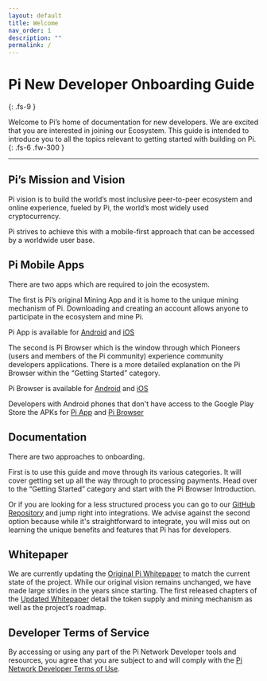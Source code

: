 ```yaml
---
layout: default
title: Welcome
nav_order: 1
description: ""
permalink: /
---
```


# Pi New Developer Onboarding Guide
{: .fs-9 }

Welcome to Pi’s home of documentation for new developers. We are excited that you are interested in joining our Ecosystem. This guide is intended to introduce you to all the topics relevant to getting started with building on Pi.
{: .fs-6 .fw-300 }

---

## Pi’s Mission and Vision
Pi vision is to build the world’s most inclusive peer-to-peer ecosystem and online experience, fueled by Pi, the world’s most widely used cryptocurrency.

Pi strives to achieve this with a mobile-first approach that can be accessed by a worldwide user base. 


## Pi Mobile Apps
There are two apps which are required to join the ecosystem. 

The first is Pi’s original Mining App and it is home to the unique mining mechanism of Pi. Downloading and creating an account allows anyone to participate in the ecosystem and mine Pi. 

Pi App is available for [Android](https://play.google.com/store/apps/details?id=com.blockchainvault) and [iOS](https://itunes.apple.com/us/app/pi-network/id1445472541)

The second is Pi Browser which is the window through which Pioneers (users and members of the Pi community) experience community developers applications. There is a more detailed explanation on the Pi Browser within the “Getting Started” category. 

Pi Browser is available for [Android](https://play.google.com/store/apps/details?id=pi.browser) and [iOS](https://apps.apple.com/us/app/pi-browser/id1560911608)

Developers with Android phones that don't have access to the Google Play Store the APKs for [Pi App](http://cdn.minepi.com/browser/pi-browser.apk) and [Pi Browser](http://cdn.minepi.com/browser/pi-browser.apk)

## Documentation

There are two approaches to onboarding. 

First is to use this guide and move through its various categories. It will cover getting set up all the way through to processing payments. Head over to the “Getting Started” category and start with the Pi Browser Introduction. 

Or if you are looking for a less structured process you can go to our [GitHub Repository](https://github.com/pi-apps/pi-platform-docs) and jump right into integrations. We advise against the second option because while it's straightforward to integrate, you will miss out on learning the unique benefits and features that Pi has for developers. 

## Whitepaper
We are currently updating the [Original Pi Whitepaper](https://minepi.com/white-paper) to match the current state of the project. While our original vision remains unchanged, we have made large strides in the years since starting. The first released chapters of the [Updated Whitepaper](https://medium.com/@pinetwork-official/pi-whitepaper-chapters-mainnet-token-model-mining-and-roadmap-19f4a6774e71) detail the token supply and mining mechanism as well as the project’s roadmap. 

## Developer Terms of Service 
By accessing or using any part of the Pi Network Developer tools and resources, you agree that you are subject to and will comply with the [Pi Network Developer Terms of Use](https://socialchain.app/developer_terms).


